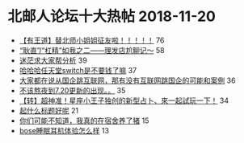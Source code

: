 # 北邮人论坛十大热帖 2018-11-20

- [【有王道】替北师小姐姐征友啦！！！！！](https://bbs.byr.cn/article/Friends/1899730) 76
- [“耿直”/“杠精”如我之二——理发店尬聊记～](https://bbs.byr.cn/article/Feeling/3088375) 58
- [迷茫求大家帮分析](https://bbs.byr.cn/article/Job/2004713) 39
- [哈哈哈任天堂switch是不要钱了嘛](https://bbs.byr.cn/article/Talking/6071850) 37
- [大家都在说从国企跳互联网，那有没有互联网跳国企的可能和案例](https://bbs.byr.cn/article/WorkLife/1112286) 36
- [不该熬夜到7.20更新的出现。。](https://bbs.byr.cn/article/Dota/956587) 35
- [【转】超神准！星座小王子独创的新型占卜、來一起試玩一下！](https://bbs.byr.cn/article/Constellations/326533) 34
- [起什么标题好呢](https://bbs.byr.cn/article/Picture/3229365) 21
- [你们可能不知道，我真的在宿舍养了猪](https://bbs.byr.cn/article/Pet/151226) 15
- [bose睡眠耳机体验怎么样](https://bbs.byr.cn/article/DigiLife/306163) 13


